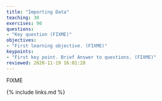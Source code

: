 ```yaml
---
title: "Importing Data"
teaching: 30
exercises: 90
questions:
- "Key question (FIXME)"
objectives:
- "First learning objective. (FIXME)"
keypoints:
- "First key point. Brief Answer to questions. (FIXME)"
reviewed: 2020-11-19 16:01:28
---
```

FIXME

{% include links.md %}

